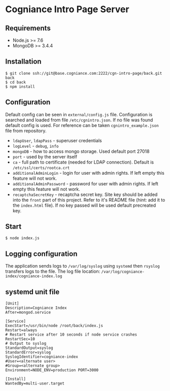 # Cogniance Intro Page Server
## Requirements
- Node.js >= 7.6
- MongoDB >= 3.4.4

## Installation
```
$ git clone ssh://git@base.cogniance.com:2222/cgn-intro-page/back.git back
$ cd back
$ npm install
```

## Configuration
Default config can be seen in `external/config.js` file.
Configuration is searched and loaded from file `/etc/cgnintro.json`. If no file was found default config is used.
For reference can be taken `cgnintro_example.json` file from repository.

- `ldapUser`, `ldapPass` - superuser credentials
- `logLevel` - `debug`, `info`
- `mongoDB` - how to access mongo storage. Used default port 27018
- `port` - used by the server itself
- `ca` - full path to certificate (needed for LDAP connection). Default is `/etc/ssl/certs/rootca.crt`
- `additionalAdminLogin` - login for user with admin rights. If left empty this feature will not work.
- `additionalAdminPassword` - password for user with admin rights. If left empty this feature will not work.
- `recaptchaSecretKey` - recaptcha secret key. Site key should be added into the `front` part of this project. Refer to it's README file (hint: add it to the `index.html` file). If no key passed will be used default precreated key.

## Start
```
$ node index.js
```

## Logging configuration
The application sends logs to `/var/log/syslog` using `systemd` then `rsyslog` transfers logs to the file. 
The log file location: `/var/log/cogniance-index/cogniance-index.log`

## systemd unit file
```
[Unit]
Description=Cogniance Index
After=mongod.service

[Service]
ExecStart=/usr/bin/node /root/back/index.js
Restart=always
# Restart service after 10 seconds if node service crashes
RestartSec=10
# Output to syslog
StandardOutput=syslog
StandardError=syslog
SyslogIdentifier=cogniance-index
#User=<alternate user>
#Group=<alternate group>
Environment=NODE_ENV=production PORT=3000

[Install]
WantedBy=multi-user.target
```